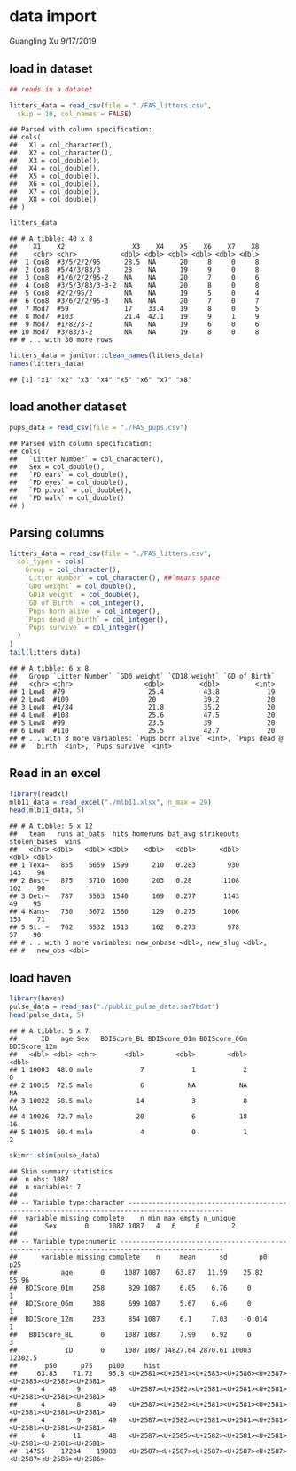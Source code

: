 data import
================
Guangling Xu
9/17/2019

## load in dataset

``` r
## reads in a dataset

litters_data = read_csv(file = "./FAS_litters.csv",
  skip = 10, col_names = FALSE)
```

    ## Parsed with column specification:
    ## cols(
    ##   X1 = col_character(),
    ##   X2 = col_character(),
    ##   X3 = col_double(),
    ##   X4 = col_double(),
    ##   X5 = col_double(),
    ##   X6 = col_double(),
    ##   X7 = col_double(),
    ##   X8 = col_double()
    ## )

``` r
litters_data
```

    ## # A tibble: 40 x 8
    ##    X1    X2                 X3    X4    X5    X6    X7    X8
    ##    <chr> <chr>           <dbl> <dbl> <dbl> <dbl> <dbl> <dbl>
    ##  1 Con8  #3/5/2/2/95      28.5  NA      20     8     0     8
    ##  2 Con8  #5/4/3/83/3      28    NA      19     9     0     8
    ##  3 Con8  #1/6/2/2/95-2    NA    NA      20     7     0     6
    ##  4 Con8  #3/5/3/83/3-3-2  NA    NA      20     8     0     8
    ##  5 Con8  #2/2/95/2        NA    NA      19     5     0     4
    ##  6 Con8  #3/6/2/2/95-3    NA    NA      20     7     0     7
    ##  7 Mod7  #59              17    33.4    19     8     0     5
    ##  8 Mod7  #103             21.4  42.1    19     9     1     9
    ##  9 Mod7  #1/82/3-2        NA    NA      19     6     0     6
    ## 10 Mod7  #3/83/3-2        NA    NA      19     8     0     8
    ## # ... with 30 more rows

``` r
litters_data = janitor::clean_names(litters_data)
names(litters_data)
```

    ## [1] "x1" "x2" "x3" "x4" "x5" "x6" "x7" "x8"

## load another dataset

``` r
pups_data = read_csv(file = "./FAS_pups.csv")
```

    ## Parsed with column specification:
    ## cols(
    ##   `Litter Number` = col_character(),
    ##   Sex = col_double(),
    ##   `PD ears` = col_double(),
    ##   `PD eyes` = col_double(),
    ##   `PD pivot` = col_double(),
    ##   `PD walk` = col_double()
    ## )

## Parsing columns

``` r
litters_data = read_csv(file = "./FAS_litters.csv",
  col_types = cols(
    Group = col_character(),
    `Litter Number` = col_character(), ##`means space
    `GD0 weight` = col_double(),
    `GD18 weight` = col_double(),
    `GD of Birth` = col_integer(),
    `Pups born alive` = col_integer(),
    `Pups dead @ birth` = col_integer(),
    `Pups survive` = col_integer()
  )
)
tail(litters_data)
```

    ## # A tibble: 6 x 8
    ##   Group `Litter Number` `GD0 weight` `GD18 weight` `GD of Birth`
    ##   <chr> <chr>                  <dbl>         <dbl>         <int>
    ## 1 Low8  #79                     25.4          43.8            19
    ## 2 Low8  #100                    20            39.2            20
    ## 3 Low8  #4/84                   21.8          35.2            20
    ## 4 Low8  #108                    25.6          47.5            20
    ## 5 Low8  #99                     23.5          39              20
    ## 6 Low8  #110                    25.5          42.7            20
    ## # ... with 3 more variables: `Pups born alive` <int>, `Pups dead @
    ## #   birth` <int>, `Pups survive` <int>

## Read in an excel

``` r
library(readxl)
mlb11_data = read_excel("./mlb11.xlsx", n_max = 20)
head(mlb11_data, 5)
```

    ## # A tibble: 5 x 12
    ##   team   runs at_bats  hits homeruns bat_avg strikeouts stolen_bases  wins
    ##   <chr> <dbl>   <dbl> <dbl>    <dbl>   <dbl>      <dbl>        <dbl> <dbl>
    ## 1 Texa~   855    5659  1599      210   0.283        930          143    96
    ## 2 Bost~   875    5710  1600      203   0.28        1108          102    90
    ## 3 Detr~   787    5563  1540      169   0.277       1143           49    95
    ## 4 Kans~   730    5672  1560      129   0.275       1006          153    71
    ## 5 St. ~   762    5532  1513      162   0.273        978           57    90
    ## # ... with 3 more variables: new_onbase <dbl>, new_slug <dbl>,
    ## #   new_obs <dbl>

## load haven

``` r
library(haven)
pulse_data = read_sas("./public_pulse_data.sas7bdat")
head(pulse_data, 5)
```

    ## # A tibble: 5 x 7
    ##      ID   age Sex   BDIScore_BL BDIScore_01m BDIScore_06m BDIScore_12m
    ##   <dbl> <dbl> <chr>       <dbl>        <dbl>        <dbl>        <dbl>
    ## 1 10003  48.0 male            7            1            2            0
    ## 2 10015  72.5 male            6           NA           NA           NA
    ## 3 10022  58.5 male           14            3            8           NA
    ## 4 10026  72.7 male           20            6           18           16
    ## 5 10035  60.4 male            4            0            1            2

``` r
skimr::skim(pulse_data)
```

    ## Skim summary statistics
    ##  n obs: 1087 
    ##  n variables: 7 
    ## 
    ## -- Variable type:character ----------------------------------------------------------------------------------------------
    ##  variable missing complete    n min max empty n_unique
    ##       Sex       0     1087 1087   4   6     0        2
    ## 
    ## -- Variable type:numeric ------------------------------------------------------------------------------------------------
    ##      variable missing complete    n     mean      sd        p0      p25
    ##           age       0     1087 1087    63.87   11.59    25.82     55.96
    ##  BDIScore_01m     258      829 1087     6.05    6.76     0         1   
    ##  BDIScore_06m     388      699 1087     5.67    6.46     0         1   
    ##  BDIScore_12m     233      854 1087     6.1     7.03    -0.014     1   
    ##   BDIScore_BL       0     1087 1087     7.99    6.92     0         3   
    ##            ID       0     1087 1087 14827.64 2870.61 10003     12302.5 
    ##       p50      p75    p100     hist
    ##     63.83    71.72    95.8 <U+2581><U+2581><U+2583><U+2586><U+2587><U+2585><U+2582><U+2581>
    ##      4        9       48   <U+2587><U+2582><U+2581><U+2581><U+2581><U+2581><U+2581><U+2581>
    ##      4        8       49   <U+2587><U+2582><U+2581><U+2581><U+2581><U+2581><U+2581><U+2581>
    ##      4        9       49   <U+2587><U+2582><U+2581><U+2581><U+2581><U+2581><U+2581><U+2581>
    ##      6       11       48   <U+2587><U+2585><U+2582><U+2581><U+2581><U+2581><U+2581><U+2581>
    ##  14755    17234    19983   <U+2587><U+2587><U+2587><U+2587><U+2587><U+2587><U+2586><U+2586>
